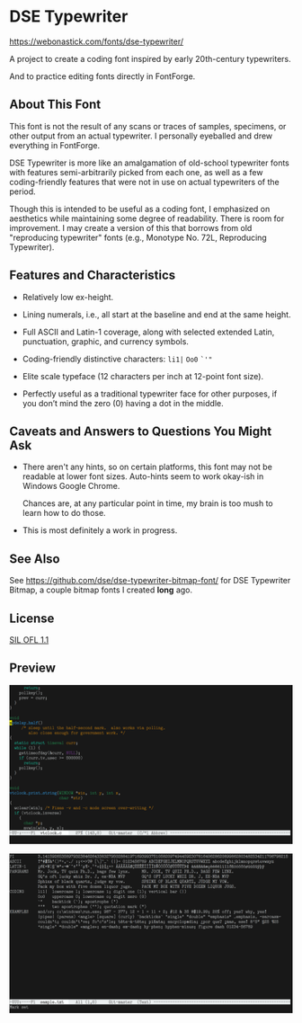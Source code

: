# DSE Typewriter

<https://webonastick.com/fonts/dse-typewriter/>

A project to create a coding font inspired by early 20th-century
typewriters.

And to practice editing fonts directly in FontForge.

## About This Font

This font is not the result of any scans or traces of samples,
specimens, or other output from an actual typewriter.  I personally
eyeballed and drew everything in FontForge.

DSE Typewriter is more like an amalgamation of old-school typewriter
fonts with features semi-arbitrarily picked from each one, as well as
a few coding-friendly features that were not in use on actual
typewriters of the period.

Though this is intended to be useful as a coding font, I emphasized on
aesthetics while maintaining some degree of readability.  There is
room for improvement.  I may create a version of this that borrows
from old "reproducing typewriter" fonts (e.g., Monotype No. 72L,
Reproducing Typewriter).

## Features and Characteristics

-   Relatively low ex-height.

-   Lining numerals, i.e., all start at the baseline and end at the
    same height.

-   Full ASCII and Latin-1 coverage, along with selected extended
    Latin, punctuation, graphic, and currency symbols.

-   Coding-friendly distinctive characters: `li1|` `Oo0` `` `'" ``

-   Elite scale typeface (12 characters per inch at 12-point font
    size).

-   Perfectly useful as a traditional typewriter face for other
    purposes, if you don&rsquo;t mind the zero (0) having a dot in the
    middle.

## Caveats and Answers to Questions You Might Ask

-   There aren't any hints, so on certain platforms, this font may not
    be readable at lower font sizes.  Auto-hints seem to work okay-ish
    in Windows Google Chrome.

    Chances are, at any particular point in time, my brain is too mush
    to learn how to do those.

-   This is most definitely a work in progress.

## See Also

See <https://github.com/dse/dse-typewriter-bitmap-font/> for DSE
Typewriter Bitmap, a couple bitmap fonts I created **long** ago.

## License

[SIL OFL 1.1](LICENSE.md)

## Preview

![Coding](images/2020-02-27-coding-2.png)

![Demo](images/2020-02-27-ascii-2.png)
